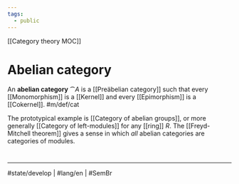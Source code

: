 ```yaml
---
tags:
  - public
---
```

[[Category theory MOC]]
# Abelian category

An **abelian category** $\cat A$ is a [[Preäbelian category]] such that every [[Monomorphism]] is a [[Kernel]] and every [[Epimorphism]] is a [[Cokernel]]. #m/def/cat 

The prototypical example is [[Category of abelian groups]], or more generally [[Category of left-modules]] for any [[ring]] $R$.
The [[Freyd-Mitchell theorem]] gives a sense in which _all_ abelian categories are categories of modules.

#
---
#state/develop | #lang/en | #SemBr
